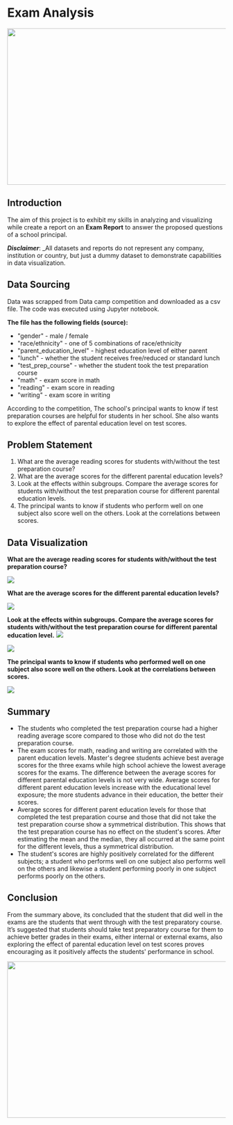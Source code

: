 # Exam Analysis

<p align="center">
  <img width="560" height= "360" src="startup_image.png">
</p>

## Introduction
The aim of this project is to exhibit my skills in analyzing and visualizing while create a report on an **Exam Report** to answer the proposed questions of a school principal.

**_Disclaimer_**: _All datasets and reports do not represent any company, institution or country, but just a dummy dataset to demonstrate capabilities in data visualization.

## Data Sourcing
Data was scrapped from Data camp competition and downloaded as a csv file. The code was executed using Jupyter notebook.

**The file has the following fields (source):**
- "gender" - male / female
- "race/ethnicity" - one of 5 combinations of race/ethnicity
- "parent_education_level" - highest education level of either parent
- "lunch" - whether the student receives free/reduced or standard lunch
- "test_prep_course" - whether the student took the test preparation course
- "math" - exam score in math
- "reading" - exam score in reading
- "writing" - exam score in writing

According to the competition, The school's principal wants to know if test preparation courses are helpful for students in her school. She also wants to explore the effect of parental education level on test scores.

## Problem Statement
1.	What are the average reading scores for students with/without the test preparation course?
2.	What are the average scores for the different parental education levels?
3.	Look at the effects within subgroups. Compare the average scores for students with/without the test preparation course for different parental education levels.
4.	The principal wants to know if students who perform well on one subject also score well on the others. Look at the correlations between scores.

## Data Visualization

**What are the average reading scores for students with/without the test preparation course?**

![](Q1_exam_Ana.jpeg)

**What are the average scores for the different parental education levels?**

![](Q2_exam_Ana.jpeg)

**Look at the effects within subgroups. Compare the average scores for students with/without the test preparation course for different parental education level.**
![](Q3a_exam_Ana.jpeg)

![](Q3b_exam_Ana.jpeg)

**The principal wants to know if students who performed well on one subject also score well on the others. Look at the correlations between scores.**

![](Q4_exam_Ana.jpeg)


## Summary
- The students who completed the test preparation course had a higher reading average score compared to those who did not do the test preparation course.
- The exam scores for math, reading and writing are correlated with the parent education levels. Master's degree students achieve best average scores for the three exams while high school achieve the lowest average scores for the exams. The difference between the average scores for different parental education levels is not very wide. Average scores for different parent education levels increase with the educational level exposure; the more students advance in their education, the better their scores.
- Average scores for different parent education levels for those that completed the test preparation course and those that did not take the test preparation course show a symmetrical distribution. This shows that the test preparation course has no effect on the student's scores. After estimating the mean and the median, they all occurred at the same point for the different levels, thus a symmetrical distribution.
- The student's scores are highly positively correlated for the different subjects; a student who performs well on one subject also performs well on the others and likewise a student performing poorly in one subject performs poorly on the others.

## Conclusion
From the summary above, its concluded that the student that did well in the exams are the students that went through with the test preparatory course. It’s suggested that students should take test preparatory course for them to achieve better grades in their exams, either internal or external exams, also exploring the effect of parental education level on test scores proves encouraging as it positively affects the students' performance in school.


<p align="center">
  <img width= "560" height= "360" src="Thank-You-Wallpaper-6.jpg">
</p>
